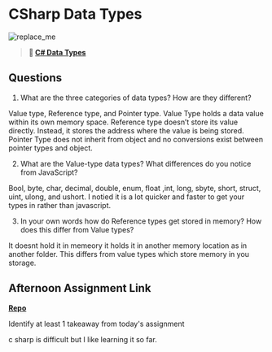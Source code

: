# CSharp Data Types

![replace_me](https://codeworks.blob.core.windows.net/public/assets/img/illustrations/placeholder.svg)

> **📖 [C# Data Types](https://codeworksacademy.com/fs-student-guide/resources/wk10/01-CSharp-Generics)**

## Questions

1. What are the three categories of data types? How are they different?

Value type, Reference type, and Pointer type.    Value Type holds a data value within its own memory space.  Reference type doesn’t store its value directly. Instead, it stores the address where the value is being stored.  Pointer Type does not inherit from object and no conversions exist between pointer types and object.


2. What are the Value-type data types? What differences do you notice from JavaScript?

Bool, byte, char, decimal, double, enum, float ,int, long, sbyte, short, struct, uint, ulong, and ushort.  I notied it is a lot quicker and faster to get your types in rather than javascript.

3. In your own words how do Reference types get stored in memory? How does this differ from Value types?

It doesnt hold it in memeory it holds it in another memory location as in another folder.  This differs from value types which store memory in you storage.


## Afternoon Assignment Link

**[Repo](https://github.com/tberry019/cSharp)**

Identify at least 1 takeaway from today's assignment

c sharp is difficult but I like learning it so far.